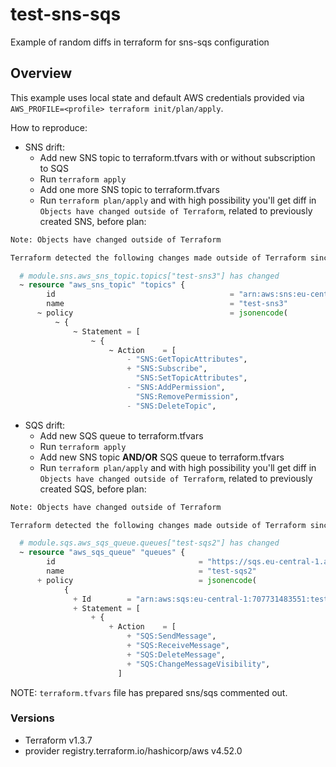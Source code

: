 # test-sns-sqs

Example of random diffs in terraform for sns-sqs configuration

## Overview

This example uses local state and default AWS credentials provided via `AWS_PROFILE=<profile> terraform init/plan/apply`.

How to reproduce:

* SNS drift:
  * Add new SNS topic to terraform.tfvars with or without subscription to SQS
  * Run `terraform apply`
  * Add one more SNS topic to terraform.tfvars
  * Run `terraform plan/apply` and with high possibility you'll get diff in `Objects have changed outside of Terraform`, related to previously created SNS, before plan:

```terraform
Note: Objects have changed outside of Terraform

Terraform detected the following changes made outside of Terraform since the last "terraform apply" which may have affected this plan:

  # module.sns.aws_sns_topic.topics["test-sns3"] has changed
  ~ resource "aws_sns_topic" "topics" {
        id                                       = "arn:aws:sns:eu-central-1:707731483551:test-sns3"
        name                                     = "test-sns3"
      ~ policy                                   = jsonencode(
          ~ {
              ~ Statement = [
                  ~ {
                      ~ Action    = [
                          - "SNS:GetTopicAttributes",
                          + "SNS:Subscribe",
                            "SNS:SetTopicAttributes",
                          - "SNS:AddPermission",
                            "SNS:RemovePermission",
                          - "SNS:DeleteTopic",
```

* SQS drift:
  * Add new SQS queue to terraform.tfvars
  * Run `terraform apply`
  * Add new SNS topic **AND/OR** SQS queue to terraform.tfvars
  * Run `terraform plan/apply` and with high possibility you'll get diff in `Objects have changed outside of Terraform`, related to previously created SQS, before plan:

```terraform
Note: Objects have changed outside of Terraform

Terraform detected the following changes made outside of Terraform since the last "terraform apply" which may have affected this plan:

  # module.sqs.aws_sqs_queue.queues["test-sqs2"] has changed
  ~ resource "aws_sqs_queue" "queues" {
        id                                = "https://sqs.eu-central-1.amazonaws.com/707731483551/test-sqs2"
        name                              = "test-sqs2"
      + policy                            = jsonencode(
            {
              + Id        = "arn:aws:sqs:eu-central-1:707731483551:test-sqs2/SQSDefaultPolicy"
              + Statement = [
                  + {
                      + Action    = [
                          + "SQS:SendMessage",
                          + "SQS:ReceiveMessage",
                          + "SQS:DeleteMessage",
                          + "SQS:ChangeMessageVisibility",
                        ]
```

NOTE: `terraform.tfvars` file has prepared sns/sqs commented out.

### Versions

* Terraform v1.3.7
* provider registry.terraform.io/hashicorp/aws v4.52.0

